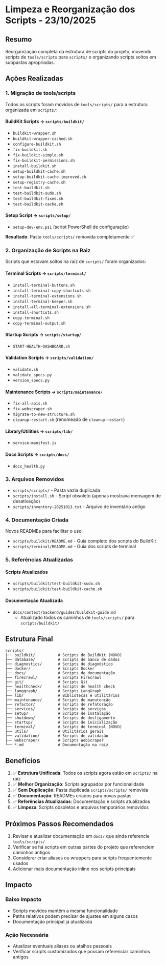 # Limpeza e Reorganização dos Scripts - 23/10/2025

## Resumo

Reorganização completa da estrutura de scripts do projeto, movendo scripts de `tools/scripts` para `scripts/` e organizando scripts soltos em subpastas apropriadas.

## Ações Realizadas

### 1. Migração de tools/scripts

Todos os scripts foram movidos de `tools/scripts/` para a estrutura organizada em `scripts/`:

#### BuildKit Scripts → `scripts/buildkit/`
- `buildkit-wrapper.sh`
- `buildkit-wrapper-cached.sh`
- `configure-buildkit.sh`
- `fix-buildkit.sh`
- `fix-buildkit-simple.sh`
- `fix-buildkit-permissions.sh`
- `install-buildkit.sh`
- `setup-buildkit-cache.sh`
- `setup-buildkit-cache-improved.sh`
- `setup-registry-cache.sh`
- `test-buildkit.sh`
- `test-buildkit-sudo.sh`
- `test-buildkit-fixed.sh`
- `test-buildkit-cache.sh`

#### Setup Script → `scripts/setup/`
- `setup-dev-env.ps1` (script PowerShell de configuração)

**Resultado**: Pasta `tools/scripts/` removida completamente ✅

### 2. Organização de Scripts na Raiz

Scripts que estavam soltos na raiz de `scripts/` foram organizados:

#### Terminal Scripts → `scripts/terminal/`
- `install-terminal-buttons.sh`
- `install-terminal-copy-shortcuts.sh`
- `install-terminal-extensions.sh`
- `install-terminal-keeper.sh`
- `install-all-terminal-extensions.sh`
- `install-shortcuts.sh`
- `copy-terminal.sh`
- `copy-terminal-output.sh`

#### Startup Scripts → `scripts/startup/`
- `START-HEALTH-DASHBOARD.sh`

#### Validation Scripts → `scripts/validation/`
- `validate.sh`
- `validate_specs.py`
- `version_specs.py`

#### Maintenance Scripts → `scripts/maintenance/`
- `fix-all-apis.sh`
- `fix-webscraper.sh`
- `migrate-to-new-structure.sh`
- `cleanup-restart.sh` (renomeado de `cleanup-restart`)

#### Library/Utilities → `scripts/lib/`
- `service-manifest.js`

#### Docs Scripts → `scripts/docs/`
- `docs_health.py`

### 3. Arquivos Removidos

- `scripts/scripts/` - Pasta vazia duplicada
- `scripts/install.sh` - Script obsoleto (apenas mostrava mensagem de desativação)
- `scripts/inventory-20251013.txt` - Arquivo de inventário antigo

### 4. Documentação Criada

Novos READMEs para facilitar o uso:
- `scripts/buildkit/README.md` - Guia completo dos scripts do BuildKit
- `scripts/terminal/README.md` - Guia dos scripts de terminal

### 5. Referências Atualizadas

#### Scripts Atualizados
- `scripts/buildkit/test-buildkit-sudo.sh`
- `scripts/buildkit/test-buildkit-cache.sh`

#### Documentação Atualizada
- `docs/context/backend/guides/buildkit-guide.md`
  - Atualizado todos os caminhos de `tools/scripts/` para `scripts/buildkit/`

## Estrutura Final

```
scripts/
├── buildkit/          # Scripts do BuildKit (NOVO)
├── database/          # Scripts de banco de dados
├── diagnostics/       # Scripts de diagnóstico
├── docker/            # Scripts Docker
├── docs/              # Scripts de documentação
├── firecrawl/         # Scripts Firecrawl
├── git/               # Scripts Git
├── healthcheck/       # Scripts de health check
├── langgraph/         # Scripts LangGraph
├── lib/               # Bibliotecas e utilitários
├── maintenance/       # Scripts de manutenção
├── refactor/          # Scripts de refatoração
├── services/          # Scripts de serviços
├── setup/             # Scripts de instalação
├── shutdown/          # Scripts de desligamento
├── startup/           # Scripts de inicialização
├── terminal/          # Scripts de terminal (NOVO)
├── utils/             # Utilitários gerais
├── validation/        # Scripts de validação
├── webscraper/        # Scripts WebScraper
└── *.md               # Documentação na raiz
```

## Benefícios

1. ✅ **Estrutura Unificada**: Todos os scripts agora estão em `scripts/` na raiz
2. ✅ **Melhor Organização**: Scripts agrupados por funcionalidade
3. ✅ **Sem Duplicação**: Pasta duplicada `scripts/scripts/` removida
4. ✅ **Documentação**: READMEs criados para novas pastas
5. ✅ **Referências Atualizadas**: Documentação e scripts atualizados
6. ✅ **Limpeza**: Scripts obsoletos e arquivos temporários removidos

## Próximos Passos Recomendados

1. Revisar e atualizar documentação em `docs/` que ainda referencie `tools/scripts/`
2. Verificar se há scripts em outras partes do projeto que referenciem caminhos antigos
3. Considerar criar aliases ou wrappers para scripts frequentemente usados
4. Adicionar mais documentação inline nos scripts principais

## Impacto

### Baixo Impacto
- Scripts movidos mantêm a mesma funcionalidade
- Paths relativos podem precisar de ajustes em alguns casos
- Documentação principal já atualizada

### Ação Necessária
- Atualizar eventuais aliases ou atalhos pessoais
- Verificar scripts customizados que possam referenciar caminhos antigos

